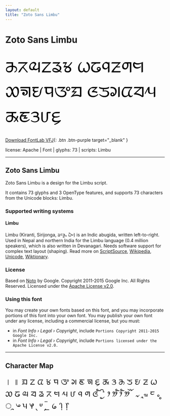 ```yaml
---
layout: default
title: "Zoto Sans Limbu"
---
```


# Zoto Sans Limbu

<div contenteditable="true" style="font-family: 'Zoto Sans Limbu'; font-size: 4em; color:black; margin: 0.5em 0 0.5em 0; line-height: 1.4em;">
ᤌᤖᤓᤁᤕᤃ ᤐᤒᤚᤏᤛᤗ ᤑᤈᤎᤄᤅᤀ ᤜᤍᤆᤂᤔᤘ ᤊᤇᤋᤙᤉ
</div>

[Download FontLab VFJ](https://downgit.github.io/#/home?url=https://github.com/fontlabcom/getgo-fonts/blob/main/getgo-fonts/apache/zotosans/zotosans-limbu.vfj){: .btn .btn-purple target="_blank" }

license: Apache \| Font \| glyphs: 73 \| scripts: Limbu

---


## Zoto Sans Limbu

Zoto Sans Limbu is a design for the Limbu script.

It contains 73 glyphs and 3 OpenType features, and supports 73 characters from the Unicode blocks: Limbu.


### Supported writing systems


#### Limbu

Limbu (Kiranti, Sirijonga, ᤕᤰᤌᤢᤱ ᤐᤠᤴ) is an Indic abugida, written left-to-right. Used in Nepal and northern India for the Limbu language (0.4 million speakers), which is also written in Devanagari. Needs software support for complex text layout (shaping). Read more on [ScriptSource](https://scriptsource.org/scr/Limb), [Wikipedia](https://en.wikipedia.org/wiki/ISO_15924:Limb), [Unicode](https://www.unicode.org/versions/Unicode13.0.0/ch13.pdf#G27263), [Wiktionary](https://en.wiktionary.org/wiki/Category:Limbu_script).


### License

Based on [Noto](https://github.com/notofonts) by Google. Copyright 2011-2015 Google Inc. All Rights Reserved. Licensed under the [Apache License v2.0](https://www.apache.org/licenses/LICENSE-2.0.txt).

### Using this font

You may create your own fonts based on this font, and you may incorporate portions of this font into your own font. You may publish your own font under any license, including a commercial license, but you must:

- in _Font Info › Legal › Copyright_, include `Portions Copyright 2011-2015 Google Inc.`
- in _Font Info › Legal › Copyright_, include `Portions licensed under the Apache License v2.0.`


---

## Character Map

<div style="font-family: 'Zoto Sans Limbu'; font-size: 2em;">
। ॥ ᤀ ᤁ ᤂ ᤃ ᤄ ᤅ ᤆ ᤇ ᤈ ᤉ ᤊ ᤋ ᤌ ᤍ ᤎ ᤏ ᤐ ᤑ ᤒ ᤓ ᤔ ᤕ ᤖ ᤗ ᤘ ᤙ ᤚ ᤛ ᤜ ᤠ ᤡ ᤢ ᤣ ᤤ ᤥ ᤦ ᤧ ᤨ ᤩ ᤪ ᤫ ᤰ ᤱ ᤲ ᤳ ᤴ ᤵ ᤶ ᤷ ᤸ ᤹ ᤺ ᤻ ᥀ ᥄ ᥅
</div>

